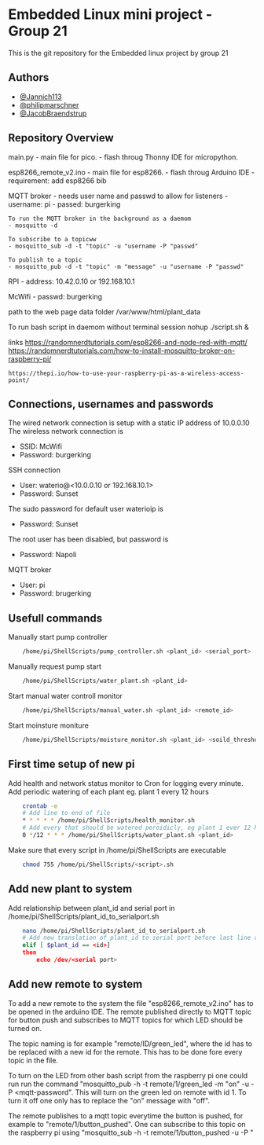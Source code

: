 
# Embedded Linux mini project - Group 21
This is the git repository for the Embedded linux project by group 21

## Authors
- [@Jannich113 ](https://github.com/Jannich113)
- [@philipmarschner](https://github.com/philipmarschner)
- [@JacobBraendstrup](https://github.com/JacobBraendstrup)

## Repository Overview
main.py 
    - main file for pico.
    - flash throug Thonny IDE for micropython.


esp8266_remote_v2.ino
    - main file for esp8266.
    - flash throug Arduino IDE 
        - requirement: add esp8266 bib 

MQTT broker 
    - needs user name and passwd to allow for listeners
    - username: pi
    - passed: burgerking

    To run the MQTT broker in the background as a daemom
    - mosquitto -d

    To subscribe to a topicww
    - mosquitto_sub -d -t "topic" -u "username -P "passwd"

    To publish to a topic
    - mosquitto_pub -d -t "topic" -m "message" -u "username -P "passwd"

RPI 
    - address: 10.42.0.10 or 192.168.10.1

McWifi
    - passwd: burgerking

path to the web page data folder
 /var/www/html/plant_data


To run bash script in daemom without terminal session
    nohup ./script.sh &


links
    https://randomnerdtutorials.com/esp8266-and-node-red-with-mqtt/
    https://randomnerdtutorials.com/how-to-install-mosquitto-broker-on-raspberry-pi/
    
    https://thepi.io/how-to-use-your-raspberry-pi-as-a-wireless-access-point/

## Connections, usernames and passwords
The wired network connection is setup with a static IP address of 10.0.0.10
The wireless network connection is
* SSID: McWifi
* Password: burgerking

SSH connection
* User: waterio@<10.0.0.10 or 192.168.10.1>
* Password: Sunset

The sudo password for default user waterioip is
* Password: Sunset

The root user has been disabled, but password is
* Password: Napoli

MQTT broker
* User: pi
* Password: brugerking

## Usefull commands
Manually start pump controller
```bash
    /home/pi/ShellScripts/pump_controller.sh <plant_id> <serial_port>
```
Manually request pump start
```bash
    /home/pi/ShellScripts/water_plant.sh <plant_id>
```
Start manual water controll monitor
```bash
    /home/pi/ShellScripts/manual_water.sh <plant_id> <remote_id>
```
Start moinsture moniture
```bash
    /home/pi/ShellScripts/moisture_monitor.sh <plant_id> <soild_threshold>
```

## First time setup of new pi

Add health and network status monitor to Cron for logging every minute. Add periodic watering of each plant eg. plant 1 every 12 hours
```bash
    crontab -e
    # Add line to end of file
    * * * * * /home/pi/ShellScripts/health_monitor.sh
    # Add every that should be watered peroidicly, eg plant 1 ever 12 hours
    0 */12 * * * /home/pi/ShellScripts/water_plant.sh <plant_id>
```

Make sure that every script in /home/pi/ShellScripts are executable
```bash
    chmod 755 /home/pi/ShellScripts/<script>.sh
```

## Add new plant to system
Add relationship between plant_id and serial port in /home/pi/ShellScripts/plant_id_to_serialport.sh
```bash
    nano /home/pi/ShellScripts/plant_id_to_serialport.sh
    # Add new translation of plant_id to serial port before last line containing "fi"
    elif [ $plant_id == <id>]
    then
        echo /dev/<serial port>
```


## Add new remote to system

To add a new remote to the system the file "esp8266_remote_v2.ino" has to be opened in the arduino IDE. The remote published directly to MQTT topic for button push and subscribes to MQTT topics for which LED should be turned on.

The topic naming is for example "remote/ID/green_led", where the id has to be replaced with a new id for the remote. This has to be done fore every topic in the file.

To turn on the LED from other bash script from the raspberry pi one could run run the command "mosquitto_pub -h <mqtt-host> -t remote/1/green_led -m "on" -u <mqtt-username> -P <mqtt-password". This will turn on the green led on remote with id 1. To turn it off one only has to replace the "on" message with "off".

The remote publishes to a mqtt topic everytime the button is pushed, for example to "remote/1/button_pushed". One can subscribe to this topic on the raspberry pi using "mosquitto_sub -h <mqtt-host> -t remote/1/button_pushed -u <mqtt-username> -P <mqtt-password>"


